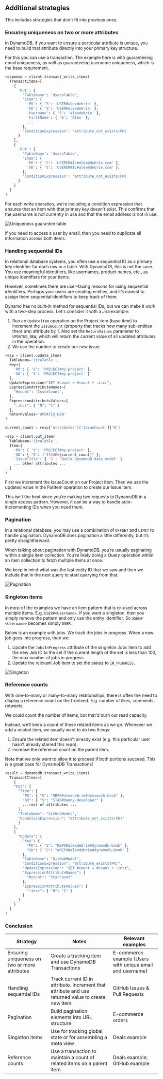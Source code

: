## Additional strategies
This includes strategies that don't fit into previous ones.

### Ensuring uniqueness on two or more attributes
In DynamoDB, if you want to ensure a particular attribute is unique, you need to build that
attribute directly into your primary key structure.

For this you can use a transaction. The example here is with guaranteeing email uniqueness,
as well as guaranteeing username uniqueness, which is the base requirement.

```python
response = client.transact_write_items(
  TransactItems=[
    {
      'Put': {
        'TableName': 'UsersTable',
        'Item': {
          'PK': { 'S': 'USER#alexdebrie' },
          'SK': { 'S': 'USER#alexdebrie' },
          'Username': { 'S': 'alexdebrie' },
          'FirstName': { 'S': 'Alex' },
          ...
        },
        'ConditionExpression': 'attribute_not_exists(PK)
      }
    },
    {
      'Put': {
        'TableName': 'UsersTable',
        'Item': {
          'PK': { 'S': 'USEREMAIL#alex@debrie.com' },
          'SK': { 'S': 'USEREMAIL#alex@debrie.com' },
        },
        'ConditionExpression': 'attribute_not_exists(PK)
      }
    }
  ]
)

```

For each write operation, we’re including a condition expression that ensures that an item
with that primary key doesn't exist. This confirms that the username is not currently in
use and that the email address is not in use.

![Uniqueness guarantee table](./images/uniquness-guarantee-table.png)

If you need to access a user by email, then you need to duplicate all information across
both items.

### Handling sequential IDs
In relational database systems, you often use a sequential ID as a primary key identifier
for each row in a table. With DynamoDB, this is not the case. You use meaningful
identifiers, like usernames, product names, etc., as unique identifiers for your items.

However, sometimes there are user-facing reasons for using sequential identifiers.
Perhaps your users are creating entities, and it’s easiest to assign them sequential
identifiers to keep track of them.

Dynamo has no built-in method for sequential IDs, but we can make it work with a two-step
process. Let's consider it with a Jira example:
1. Run an `UpdateItem` operation on the Project item (base item) to increment the `IssueCount`
   (property that tracks how many sub-entities there are) attribute by 1. Also set the
   `ReturnValues` parameter to `UPDATED_NEW`, which will return the current value of all updated
   attributes in the operation.
2. We use the number to create our new issue.

```python
resp = client.update_item(
  TableName='JiraTable',
  Key={
    'PK': { 'S': 'PROJECT#my-project' },
    'SK': { 'S': 'PROJECT#my-project' }
  },
  UpdateExpression="SET #count = #count + :incr",
  ExpressionAttributeNames={
    "#count": "IssueCount",
  },
  ExpressionAttributeValues={
    ":incr": { "N": "1" }
  },
  ReturnValues='UPDATED_NEW'
)

current_count = resp['Attributes']['IssueCount']['N']

resp = client.put_item(
  TableName='JiraTable',
  Item={
    'PK': { 'S': 'PROJECT#my-project' },
    'SK': { 'S': f"ISSUE#{current_count}" },
    'IssueTitle': { 'S': 'Build DynamoDB data model' }
    ... other attributes ...
  }
)

```

First we increment the IssueCount on our Project item. Then we use the updated value in the
PutItem operation to create our Issue item.

This isn’t the best since you’re making two requests to DynamoDB in a single access pattern.
However, it can be a way to handle auto-incrementing IDs when you need them.

### Pagination
In a relational database, you may use a combination of `OFFSET` and `LIMIT` to handle
pagination. DynamoDB does pagination a little differently, but it’s pretty straightforward.

When talking about pagination with DynamoDB, you’re usually paginating within a single item
collection. You’re likely doing a Query operation within an item collection to fetch
multiple items at once.

We keep in mind what was the last entity ID that we saw and then we include that in the
next query to start querying from that.

![Pagination](./images/pagination.png)

### Singleton items
In most of the examples we have an item pattern that is re-used across multiple items. E.g.
`USER#<Username>`. If you want a singleton, then you simply remove the pattern and only
use the entity identifier. So `USER#<Username>` becomes simply `USER`.

Below is an example with jobs. We track the jobs in progress. When a new job goes into progress,
then we:
1. Update the `JobsInProgress` attribute of the singleton Jobs item to add the new Job ID to
   the set if the current length of the set is less than 100, the max number of jobs in progress.
2. Update the relevant Job item to set the status to `IN_PROGRESS`.

![Singleton](./images/singleton.png)

### Reference counts
With one-to-many or many-to-many relationships, there is often the need to display a
reference count on the frontend. E.g. number of likes, comments, retweets.

We could count the number of items, but that'd burn our read capacity.

Instead, we’ll keep a count of these related items as we go. Whenever we add a related
item, we usually want to do two things:
1. Ensure the related item doesn't already exist (e.g. this particular user hasn't already
   starred this repo);
2. Increase the reference count on the parent item.

Note that we only want to allow it to proceed if both portions succeed. This is a great case
for DynamoDB Transactions!

```python
result = dynamodb.transact_write_items(
  TransactItems=[
    {
    "Put": {
      "Item": {
        "PK": { "S": "REPO#alexdebrie#dynamodb-book" },
        "SK": { "S": "STAR#danny-developer" }
        ...rest of attributes ...
      },
      "TableName": "GitHubModel",
      "ConditionExpression": "attribute_not_exists(PK)"
      }
    },
    {
      "Update": {
        "Key": {
          "PK": { "S": "REPO#alexdebrie#dynamodb-book" },
          "SK": { "S": "#REPO#alexdebrie#dynamodb-book" }
        },
        "TableName": "GitHubModel",
        "ConditionExpression": "attribute_exists(PK)",
        "UpdateExpression": "SET #count = #count + :incr",
        "ExpressionAttributeNames": {
          "#count": "StarCount"
        },
        "ExpressionAttributeValues": {
          ":incr": { "N": "1" }
        }
      }
    }
  ]
)
```

### Conclusion
| Strategy                                      | Notes                                                                                              | Relevant examples                                         |
|-----------------------------------------------|----------------------------------------------------------------------------------------------------|-----------------------------------------------------------|
| Ensuring uniqueness on two or more attributes | Create a tracking item and use DynamoDB Transactions                                               | E-commerce example (Users with unique email and username) |
| Handling sequential IDs                       | Track current ID in attribute. Increment that attribute and use returned value to create new item. | GitHub Issues & Pull Requests                             |
| Pagination                                    | Build pagination elements into URL structure                                                       | E-commerce orders                                         |
| Singleton items                               | Use for tracking global state or for assembling a meta view                                        | Deals example                                             |
| Reference counts                              | Use a transaction to maintain a count of related items on a parent item                            | Deals example; GitHub example                             |
